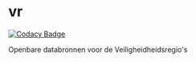 # vr

[![Codacy Badge](https://api.codacy.com/project/badge/Grade/7057a8d122d44d2385ae9b15ce161f4e)](https://www.codacy.com/app/erikvullings/vr?utm_source=github.com&utm_medium=referral&utm_content=TNOCS/vr&utm_campaign=badger)

Openbare databronnen voor de Veiligheidheidsregio's
